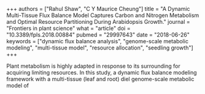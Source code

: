 +++
authors = ["Rahul Shaw", "C Y Maurice Cheung"]
title = "A Dynamic Multi-Tissue Flux Balance Model Captures Carbon and Nitrogen Metabolism and Optimal Resource Partitioning During Arabidopsis Growth."
journal = "Frontiers in plant science"
what = "article"
doi = "10.3389/fpls.2018.00884"
pubmed = "29997643"
date = "2018-06-26"
keywords = ["dynamic flux balance analysis", "genome-scale metabolic modeling", "multi-tissue model", "resource allocation", "seedling growth"]
+++

Plant metabolism is highly adapted in response to its surrounding for acquiring limiting resources. In this study, a dynamic flux balance modeling framework with a multi-tissue (leaf and root) diel genome-scale metabolic model of 